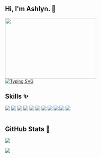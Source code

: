 <h2>Hi, I'm Ashlyn. 👋</h2>
<section>
  <div>
    <img src="https://user-images.githubusercontent.com/74038190/216656959-bdd9b5f2-9fc8-438e-bbf3-3674c39ec746.gif" width="300" height="200"/>
  </div>
  <div>
     <a href="https://git.io/typing-svg"><img src="https://readme-typing-svg.demolab.com?font=Fira+Code&pause=1000&width=600&height=80&lines=Junior+Software+Engineer+%F0%9F%91%A9%E2%80%8D%F0%9F%92%BB;Creating+cool+things+with+code+%2B+caffeine++%F0%9F%8D%B5" alt="Typing SVG" /></a>
  </div>
</section>

<section>
  <h2>Skills ✨</h2>
  <div>
    <!-- HTML --!> 
    <img src="https://img.shields.io/badge/HTML5-E34F26?style=for-the-badge&logo=html5&logoColor=white" /> 
    <!-- CSS --!> 
    <img src="https://img.shields.io/badge/CSS3-1572B6?style=for-the-badge&logo=css3&logoColor=white"/> 
    <!--JS--!> 
    <img src="https://img.shields.io/badge/JavaScript-323330?style=for-the-badge&logo=javascript&logoColor=F7DF1E" />
    <!--Python--!>
    <img src="https://img.shields.io/badge/Python-FFD43B?style=for-the-badge&logo=python&logoColor=blue"/>
    <!-- C Sharp --!> 
    <img src="https://img.shields.io/badge/C%23-239120?style=for-the-badge&logo=csharp&logoColor=white" />
    <!-- .NET --!>
    <img src="https://img.shields.io/badge/.NET-512BD4?style=for-the-badge&logo=dotnet&logoColor=white" />
    <!-- Visual Studio --!> 
    <img src="https://img.shields.io/badge/Visual_Studio-5C2D91?style=for-the-badge&logo=visual%20studio&logoColor=white" /> 
    <!-- PostGREsql --!> 
    <img src="https://img.shields.io/badge/PostgreSQL-316192?style=for-the-badge&logo=postgresql&logoColor=white" />
    <!-- Canva --!> 
    <img src="https://img.shields.io/badge/Canva-%2300C4CC.svg?&style=for-the-badge&logo=Canva&logoColor=white" />
    <!-- WP --!> 
    <img src="https://img.shields.io/badge/Wordpress-21759B?style=for-the-badge&logo=wordpress&logoColor=white" />
    <!-- Elementor --!> 
    <img src="https://img.shields.io/badge/Elementor-92003B?style=for-the-badge&logo=elementor&logoColor=white" />
    <br><br>
  </div>
</section>
  
<section>
  <h2>GitHub Stats 🌱</h2>
    <div>
      <img src="https://github-readme-stats.vercel.app/api/top-langs/?username=ashlynmo&theme=vue&show_icons=true&hide_border=true&layout=compact"/> <br><br>
      <img src="https://github-readme-stats.vercel.app/api?username=ashlynmo&theme=vue&show_icons=true&hide_border=true&count_private=false" />
    </div>
</section>
